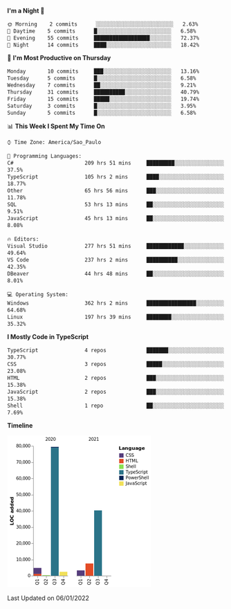 <!--START_SECTION:waka-->
**I'm a Night 🦉** 

```text
🌞 Morning    2 commits      ░░░░░░░░░░░░░░░░░░░░░░░░░   2.63% 
🌆 Daytime    5 commits      █░░░░░░░░░░░░░░░░░░░░░░░░   6.58% 
🌃 Evening    55 commits     ██████████████████░░░░░░░   72.37% 
🌙 Night      14 commits     ████░░░░░░░░░░░░░░░░░░░░░   18.42%

```
📅 **I'm Most Productive on Thursday** 

```text
Monday       10 commits     ███░░░░░░░░░░░░░░░░░░░░░░   13.16% 
Tuesday      5 commits      █░░░░░░░░░░░░░░░░░░░░░░░░   6.58% 
Wednesday    7 commits      ██░░░░░░░░░░░░░░░░░░░░░░░   9.21% 
Thursday     31 commits     ██████████░░░░░░░░░░░░░░░   40.79% 
Friday       15 commits     █████░░░░░░░░░░░░░░░░░░░░   19.74% 
Saturday     3 commits      █░░░░░░░░░░░░░░░░░░░░░░░░   3.95% 
Sunday       5 commits      █░░░░░░░░░░░░░░░░░░░░░░░░   6.58%

```


📊 **This Week I Spent My Time On** 

```text
⌚︎ Time Zone: America/Sao_Paulo

💬 Programming Languages: 
C#                       209 hrs 51 mins     █████████░░░░░░░░░░░░░░░░   37.5% 
TypeScript               105 hrs 2 mins      ████░░░░░░░░░░░░░░░░░░░░░   18.77% 
Other                    65 hrs 56 mins      ███░░░░░░░░░░░░░░░░░░░░░░   11.78% 
SQL                      53 hrs 13 mins      ██░░░░░░░░░░░░░░░░░░░░░░░   9.51% 
JavaScript               45 hrs 13 mins      ██░░░░░░░░░░░░░░░░░░░░░░░   8.08%

🔥 Editors: 
Visual Studio            277 hrs 51 mins     ████████████░░░░░░░░░░░░░   49.64% 
VS Code                  237 hrs 2 mins      ██████████░░░░░░░░░░░░░░░   42.35% 
DBeaver                  44 hrs 48 mins      ██░░░░░░░░░░░░░░░░░░░░░░░   8.01%

💻 Operating System: 
Windows                  362 hrs 2 mins      ████████████████░░░░░░░░░   64.68% 
Linux                    197 hrs 39 mins     ████████░░░░░░░░░░░░░░░░░   35.32%

```

**I Mostly Code in TypeScript** 

```text
TypeScript               4 repos             ███████░░░░░░░░░░░░░░░░░░   30.77% 
CSS                      3 repos             █████░░░░░░░░░░░░░░░░░░░░   23.08% 
HTML                     2 repos             ███░░░░░░░░░░░░░░░░░░░░░░   15.38% 
JavaScript               2 repos             ███░░░░░░░░░░░░░░░░░░░░░░   15.38% 
Shell                    1 repo              ██░░░░░░░░░░░░░░░░░░░░░░░   7.69%

```


**Timeline**

![Chart not found](https://raw.githubusercontent.com/jonhoffmam/jonhoffmam/master/charts/bar_graph.png) 


 Last Updated on 06/01/2022
<!--END_SECTION:waka-->
